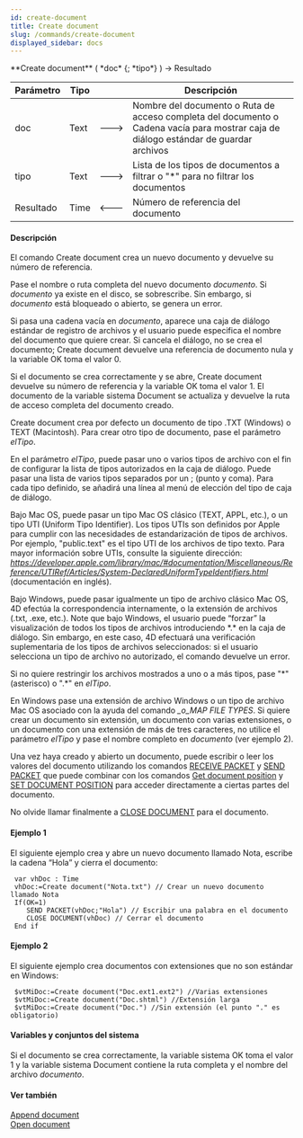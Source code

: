 ```yaml
---
id: create-document
title: Create document
slug: /commands/create-document
displayed_sidebar: docs
---
```


<!--REF #_command_.Create document.Syntax-->**Create document** ( *doc* {; *tipo*} ) -> Resultado<!-- END REF-->
<!--REF #_command_.Create document.Params-->
| Parámetro | Tipo |  | Descripción |
| --- | --- | --- | --- |
| doc | Text | &#x1F852; | Nombre del documento o Ruta de acceso completa del documento o Cadena vacía para mostrar caja de diálogo estándar de guardar archivos |
| tipo | Text | &#x1F852; | Lista de los tipos de documentos a filtrar o "*" para no filtrar los documentos |
| Resultado | Time | &#x1F850; | Número de referencia del documento |

<!-- END REF-->

#### Descripción 

<!--REF #_command_.Create document.Summary-->El comando Create document crea un nuevo documento y devuelve su número de referencia.<!-- END REF--> 

Pase el nombre o ruta completa del nuevo documento *documento*. Si *documento* ya existe en el disco, se sobrescribe. Sin embargo, si *documento* está bloqueado o abierto, se genera un error. 

Si pasa una cadena vacía en *documento*, aparece una caja de diálogo estándar de registro de archivos y el usuario puede especifica el nombre del documento que quiere crear. Si cancela el diálogo, no se crea el documento; Create document devuelve una referencia de documento nula y la variable OK toma el valor 0.

Si el documento se crea correctamente y se abre, Create document devuelve su número de referencia y la variable OK toma el valor 1\. El documento de la variable sistema Document se actualiza y devuelve la ruta de acceso completa del documento creado. 

Create document crea por defecto un documento de tipo .TXT (Windows) o TEXT (Macintosh). Para crear otro tipo de documento, pase el parámetro *elTipo*.

En el parámetro *elTipo*, puede pasar uno o varios tipos de archivo con el fin de configurar la lista de tipos autorizados en la caja de diálogo. Puede pasar una lista de varios tipos separados por un ; (punto y coma). Para cada tipo definido, se añadirá una línea al menú de elección del tipo de caja de diálogo. 

Bajo Mac OS, puede pasar un tipo Mac OS clásico (TEXT, APPL, etc.), o un tipo UTI (Uniform Tipo Identifier). Los tipos UTIs son definidos por Apple para cumplir con las necesidades de estandarización de tipos de archivos. Por ejemplo, "public.text" es el tipo UTI de los archivos de tipo texto. Para mayor información sobre UTIs, consulte la siguiente dirección: *https://developer.apple.com/library/mac/#documentation/Miscellaneous/Reference/UTIRef/Articles/System-DeclaredUniformTypeIdentifiers.html* (documentación en inglés).   
  
Bajo Windows, puede pasar igualmente un tipo de archivo clásico Mac OS, 4D efectúa la correspondencia internamente, o la extensión de archivos (.txt, .exe, etc.). Note que bajo Windows, el usuario puede “forzar” la visualización de todos los tipos de archivos introduciendo \*.\* en la caja de diálogo. Sin embargo, en este caso, 4D efectuará una verificación suplementaria de los tipos de archivos seleccionados: si el usuario selecciona un tipo de archivo no autorizado, el comando devuelve un error.  
  
Si no quiere restringir los archivos mostrados a uno o a más tipos, pase "\*" (asterisco) o ".\*" en *elTipo*. 

En Windows pase una extensión de archivo Windows o un tipo de archivo Mac OS asociado con la ayuda del comando *\_o\_MAP FILE TYPES*. Si quiere crear un documento sin extensión, un documento con varias extensiones, o un documento con una extensión de más de tres caracteres, no utilice el parámetro *elTipo* y pase el nombre completo en *documento* (ver ejemplo 2).

Una vez haya creado y abierto un documento, puede escribir o leer los valores del documento utilizando los comandos [RECEIVE PACKET](receive-packet.md) y [SEND PACKET](send-packet.md) que puede combinar con los comandos [Get document position](get-document-position.md) y [SET DOCUMENT POSITION](set-document-position.md) para acceder directamente a ciertas partes del documento.

No olvide llamar finalmente a [CLOSE DOCUMENT](close-document.md) para el documento.

#### Ejemplo 1 

El siguiente ejemplo crea y abre un nuevo documento llamado Nota, escribe la cadena “Hola” y cierra el documento:

```4d
 var vhDoc : Time
 vhDoc:=Create document("Nota.txt") // Crear un nuevo documento llamado Nota
 If(OK=1)
    SEND PACKET(vhDoc;"Hola") // Escribir una palabra en el documento
    CLOSE DOCUMENT(vhDoc) // Cerrar el documento
 End if
```

#### Ejemplo 2 

El siguiente ejemplo crea documentos con extensiones que no son estándar en Windows:

```4d
 $vtMiDoc:=Create document("Doc.ext1.ext2") //Varias extensiones
 $vtMiDoc:=Create document("Doc.shtml") //Extensión larga
 $vtMiDoc:=Create document("Doc.") //Sin extensión (el punto "." es obligatorio)
```

#### Variables y conjuntos del sistema 

Si el documento se crea correctamente, la variable sistema OK toma el valor 1 y la variable sistema Document contiene la ruta completa y el nombre del archivo *documento*. 

#### Ver también 

[Append document](append-document.md)  
[Open document](open-document.md)  